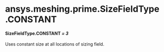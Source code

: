 # ansys.meshing.prime.SizeFieldType.CONSTANT

<a id="ansys.meshing.prime.SizeFieldType.CONSTANT"></a>

#### SizeFieldType.CONSTANT *= 3*

Uses constant size at all locations of sizing field.

<!-- !! processed by numpydoc !! -->
